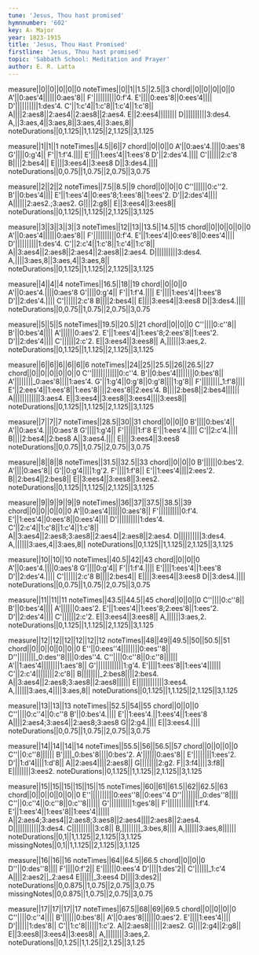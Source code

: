 ```yaml
---
tune: 'Jesus, Thou hast promised'
hymnnumber: '602'
key: A♭ Major
year: 1823-1915
title: 'Jesus, Thou Hast Promised'
firstline: 'Jesus, Thou hast promised'
topic: 'Sabbath School: Meditation and Prayer'
author: E. R. Latta
---
```

measure||0||0||0||0||0
noteTimes||0||1||1.5||2.5||3
chord||0||0||0||0||0
A'||0:aes'4||||||0:aes'8||
F'||||||||||0:f'4.
E'||||0:ees'8||0:ees'4||||
D'||||||||||1:des'4.
C'||1:c'4||1:c'8||1:c'4||1:c'8||
A||||2:aes8||2:aes4||2:aes8||2:aes4.
E||2:ees4||||||||
D||||||||||3:des4.
A,||3:aes,4||3:aes,8||3:aes,4||3:aes,8||
noteDurations||0,1.125||1,1.125||2,1.125||3,1.125

measure||1||1||1
noteTimes||4.5||6||7
chord||0||0||0
A'||0:aes'4.||||0:aes'8
G'||||0:g'4||
F'||1:f'4.||||
E'||||1:ees'4||1:ees'8
D'||2:des'4.||||
C'||||||2:c'8
B||||2:bes4||
E||||3:ees4||3:ees8
D||3:des4.||||
noteDurations||0,0.75||1,0.75||2,0.75||3,0.75

measure||2||2||2
noteTimes||7.5||8.5||9
chord||0||0||0
C''||||||0:c''2.
B'||0:bes'4||||
E'||1:ees'4||0:ees'8;1:ees'8||1:ees'2.
D'||2:des'4||||
A||||||2:aes2.;3:aes2.
G||||2:g8||
E||3:ees4||3:ees8||
noteDurations||0,1.125||1,1.125||2,1.125||3,1.125

measure||3||3||3||3||3
noteTimes||12||13||13.5||14.5||15
chord||0||0||0||0||0
A'||0:aes'4||||||0:aes'8||
F'||||||||||0:f'4.
E'||1:ees'4||0:ees'8||0:ees'4||||
D'||||||||||1:des'4.
C'||2:c'4||1:c'8||1:c'4||1:c'8||
A||3:aes4||2:aes8||2:aes4||2:aes8||2:aes4.
D||||||||||3:des4.
A,||||3:aes,8||3:aes,4||3:aes,8||
noteDurations||0,1.125||1,1.125||2,1.125||3,1.125

measure||4||4||4
noteTimes||16.5||18||19
chord||0||0||0
A'||0:aes'4.||||0:aes'8
G'||||0:g'4||
F'||1:f'4.||||
E'||||1:ees'4||1:ees'8
D'||2:des'4.||||
C'||||||2:c'8
B||||2:bes4||
E||||3:ees4||3:ees8
D||3:des4.||||
noteDurations||0,0.75||1,0.75||2,0.75||3,0.75

measure||5||5||5
noteTimes||19.5||20.5||21
chord||0||0||0
C''||||0:c''8||
B'||0:bes'4||||
A'||||||0:aes'2.
E'||1:ees'4||1:ees'8;2:ees'8||1:ees'2.
D'||2:des'4||||
C'||||||2:c'2.
E||3:ees4||3:ees8||
A,||||||3:aes,2.
noteDurations||0,1.125||1,1.125||2,1.125||3,1.125

measure||6||6||6||6||6||6
noteTimes||24||25||25.5||26||26.5||27
chord||0||0||0||0||0||0
C''||||||||||||0:c''4.
B'||0:bes'4||||||||0:bes'8||
A'||||||||_0:aes'8||||1:aes'4.
G'||1:g'4||0:g'8||0:g'8||||1:g'8||
F'||||||||_1:f'8||||
E'||2:ees'4||1:ees'8||1:ees'8||||2:ees'8||2:ees'4.
B||||2:bes8||2:bes4||||||
A||||||||||||3:aes4.
E||3:ees4||3:ees8||3:ees4||||3:ees8||
noteDurations||0,1.125||1,1.125||2,1.125||3,1.125

measure||7||7||7
noteTimes||28.5||30||31
chord||0||0||0
B'||||0:bes'4||
A'||0:aes'4.||||0:aes'8
G'||||1:g'4||
F'||||||1:f'8
E'||1:ees'4.||||
C'||2:c'4.||||
B||||2:bes4||2:bes8
A||3:aes4.||||
E||||3:ees4||3:ees8
noteDurations||0,0.75||1,0.75||2,0.75||3,0.75

measure||8||8||8
noteTimes||31.5||32.5||33
chord||0||0||0
B'||||||0:bes'2.
A'||||0:aes'8||
G'||0:g'4||||1:g'2.
F'||||1:f'8||
E'||1:ees'4||||2:ees'2.
B||2:bes4||2:bes8||
E||3:ees4||3:ees8||3:ees2.
noteDurations||0,1.125||1,1.125||2,1.125||3,1.125

measure||9||9||9||9||9
noteTimes||36||37||37.5||38.5||39
chord||0||0||0||0||0
A'||0:aes'4||||||0:aes'8||
F'||||||||||0:f'4.
E'||1:ees'4||0:ees'8||0:ees'4||||
D'||||||||||1:des'4.
C'||2:c'4||1:c'8||1:c'4||1:c'8||
A||3:aes4||2:aes8;3:aes8||2:aes4||2:aes8||2:aes4.
D||||||||||3:des4.
A,||||||3:aes,4||3:aes,8||
noteDurations||0,1.125||1,1.125||2,1.125||3,1.125

measure||10||10||10
noteTimes||40.5||42||43
chord||0||0||0
A'||0:aes'4.||||0:aes'8
G'||||0:g'4||
F'||1:f'4.||||
E'||||1:ees'4||1:ees'8
D'||2:des'4.||||
C'||||||2:c'8
B||||2:bes4||
E||||3:ees4||3:ees8
D||3:des4.||||
noteDurations||0,0.75||1,0.75||2,0.75||3,0.75

measure||11||11||11
noteTimes||43.5||44.5||45
chord||0||0||0
C''||||0:c''8||
B'||0:bes'4||||
A'||||||0:aes'2.
E'||1:ees'4||1:ees'8;2:ees'8||1:ees'2.
D'||2:des'4||||
C'||||||2:c'2.
E||3:ees4||3:ees8||
A,||||||3:aes,2.
noteDurations||0,1.125||1,1.125||2,1.125||3,1.125

measure||12||12||12||12||12||12
noteTimes||48||49||49.5||50||50.5||51
chord||0||0||0||0||0||0
E''||0:ees''4||||||||0:ees''8||
D''||||||||_0:des''8||||0:des''4.
C''||||0:c''8||0:c''8||||||
A'||1:aes'4||||||||1:aes'8||
G'||||||||||||1:g'4.
E'||||1:ees'8||1:ees'4||||||
C'||2:c'4||||||||2:c'8||
B||||||||_2:bes8||||2:bes4.
A||3:aes4||2:aes8;3:aes8||2:aes8||||||
E||||||||||||3:ees4.
A,||||||3:aes,4||||3:aes,8||
noteDurations||0,1.125||1,1.125||2,1.125||3,1.125

measure||13||13||13
noteTimes||52.5||54||55
chord||0||0||0
C''||||0:c''4||0:c''8
B'||0:bes'4.||||
E'||1:ees'4.||1:ees'4||1:ees'8
A||||2:aes4;3:aes4||2:aes8;3:aes8
G||2:g4.||||
E||3:ees4.||||
noteDurations||0,0.75||1,0.75||2,0.75||3,0.75

measure||14||14||14||14
noteTimes||55.5||56||56.5||57
chord||0||0||0||0
C''||0:c''8||||||
B'||||_0:bes'8||||0:bes'2.
A'||||||0:aes'8||
E'||||||||1:ees'2.
D'||1:d'4||||1:d'8||
A||2:aes4||||2:aes8||
G||||||||2:g2.
F||3:f4||||3:f8||
E||||||||3:ees2.
noteDurations||0,1.125||1,1.125||2,1.125||3,1.125

measure||15||15||15||15||15||15
noteTimes||60||61||61.5||62||62.5||63
chord||0||0||0||0||0||0
E''||||||||||0:ees''8||0:ees''4
D''||||||||_0:des''8||||
C''||0:c''4||0:c''8||0:c''8||||||
G'||||||||||1:ges'8||
F'||||||||||||1:f'4.
E'||1:ees'4||1:ees'8||1:ees'4||||||
A||2:aes4;3:aes4||2:aes8;3:aes8||2:aes4||||2:aes8||2:aes4.
D||||||||||||3:des4.
C||||||||||3:c8||
B,||||||||_3:bes,8||||
A,||||||3:aes,8||||||
noteDurations||0,1||1,1.125||2,1.125||3,1.125
missingNotes||0,1||1,1.125||2,1.125||3,1.125

measure||16||16||16
noteTimes||64||64.5||66.5
chord||0||0||0
D''||0:des''8||||
F'||||0:f'2||
E'||||||0:ees'4
D'||||1:des'2||
C'||||||_1:c'4
A||||2:aes2||_2:aes4
E||||||_3:ees4
D||||3:des2||
noteDurations||0,0.875||1,0.75||2,0.75||3,0.75
missingNotes||0,0.875||1,0.75||2,0.75||3,0.75

measure||17||17||17||17
noteTimes||67.5||68||69||69.5
chord||0||0||0||0
C''||||0:c''4||||
B'||||||0:bes'8||
A'||0:aes'8||||||0:aes'2.
E'||||1:ees'4||||
D'||||||1:des'8||
C'||1:c'8||||||1:c'2.
A||2:aes8||||||2:aes2.
G||||2:g4||2:g8||
E||3:ees8||3:ees4||3:ees8||
A,||||||||3:aes,2.
noteDurations||0,1.25||1,1.25||2,1.25||3,1.25

